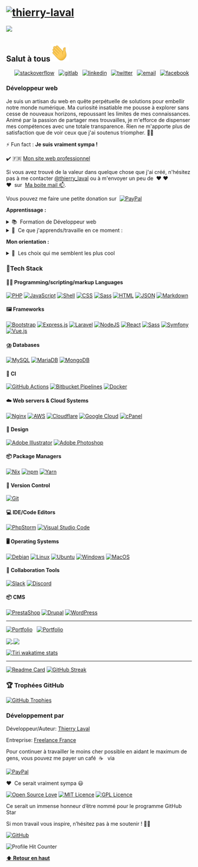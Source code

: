 # [![thierry-laval](https://github.com/thierry-laval/thierry-laval/blob/master/images/banniere.jpg?raw=true)](https://thierrylaval.dev)

<!--## Salut à tous 👋 -->
 ![](https://komarev.com/ghpvc/?username=thierry-laval&style=for-the-badge&base=15000&label=Vues+du+PROFILE)

## Salut à tous<img src="images/wave.gif" width="50px">

<p align ="right">
<a target="blank" href="https://stackoverflow.com/story/thierrylaval"><img alt="stackoverflow" img height="35" src="https://cdn.sstatic.net/Sites/stackoverflow/Img/apple-touch-icon.png"></a>&nbsp;&nbsp;
<a target="blank" href="https://gitlab.com/thierry-laval"><img alt="gitlab" img height="24" src="https://gitlab.com/assets/favicon-7901bd695fb93edb07975966062049829afb56cf11511236e61bcf425070e36e.png"></a>&nbsp;&nbsp;
<a target="blank" href="https://www.linkedin.com/in/thierry-laval"><img alt="linkedin" img height="24" src="https://github.com/thierry-laval/thierry-laval/blob/master/images/linked-in-alt.svg?raw=true"></a>&nbsp;&nbsp;
<a target="blank" href="https://twitter.com/thierry_laval"><img alt="twitter" img height="24" src="https://github.com/thierry-laval/thierry-laval/blob/master/images/twitter.png?raw=true"></a>&nbsp;&nbsp;
<a target="blank" href="mailto:contact@thierrylaval.dev"><img alt="email" img height="24" src="https://github.com/thierry-laval/thierry-laval/blob/master/images/applemail.png?raw=true"></a>&nbsp;&nbsp;
<a target="blank" href="https://www.facebook.com/thierrylaval"><img alt="facebook" img height="24" src="https://github.com/thierry-laval/thierry-laval/blob/master/images/facebook.png?raw=true"></a>&nbsp;&nbsp;

### Développeur web

Je suis un artisan du web en quête perpétuelle de solutions pour embellir notre monde numérique. Ma curiosité insatiable me pousse à explorer sans cesse de nouveaux horizons, repoussant les limites de mes connaissances. Animé par la passion de partager mes trouvailles, je m'efforce de dispenser mes compétences avec une totale transparence. Rien ne m'apporte plus de satisfaction que de voir ceux que j'ai soutenus triompher. 🚀💡

⚡ Fun fact : **Je suis vraiment sympa !**

:heavy_check_mark: 🇫🇷 <a href="https://thierrylaval.dev/" target="blank">Mon site web professionnel</a><br>

Si vous avez trouvé de la valeur dans quelque chose que j'ai créé, n'hésitez pas à me contacter [@thierry_laval](https://twitter.com/thierry_laval/) ou à m'envoyer un peu de&nbsp;&nbsp;♥ ♥ ♥&nbsp;&nbsp;sur&nbsp;&nbsp;[Ma boite mail 📫](mailto:contact@thierrylaval.dev).

Vous pouvez me faire une petite donation sur&nbsp;&nbsp;[![PayPal](https://img.shields.io/badge/PayPal-Donate-blue?logo=paypal&logoColor=white&style=for-the-badge)](https://www.paypal.com/paypalme/thierrylaval01?country.x=FR&locale.x=fr_FR)

<p>
  <strong>Apprentissage :</strong>
  <details>
    <summary>📚&nbsp;&nbsp;Formation de Développeur web</summary>
      - Création sous Prestashop<br/>
      - Création sous WordPress<br/>
      - Création/intégration d'une maquette<br/>
      - La ligne de commande<br/>
      - Git et GitHub<br/>
      - HTML5 & CSS3, SASS<br/>
      - JavaScript<br/>
      - Bootstrap 4<br/>
      - Node.js<br/>
      - Express<br/>
      - MongoDB<br/>
      - PHP<br/>
      - L'OSWAP<br/>
      - API REST<br/>
      - MySQL<br/>
      - Vue.js<br/>
  </details>
  <details>
    <summary>🌱&nbsp;&nbsp;Ce que j'apprends/travaille en ce moment :</summary>
      - Html5, Css3<br/>
      - JavaScript pour le web<br/>
      - MySQL<br/>
      - PHP<br/>
      - Symfony<br/>
      - Devops<br/>
      - VueJs 3
  </details>
</p>
<p>
  <strong>Mon orientation :</strong>
  <details>
    <summary>🤔&nbsp;&nbsp;Les choix qui me semblent les plus cool</summary>
      - Création de sites et de boutiques<br/>
      - e-commerce<br/>
      - Prestashop (gestion et développements)<br/>
      - Wordpress<br/>
      - Apprentissages de code<br/>
      - Spécialisation dans la voie qui me paraîtra la plus sympa !<br/>
      - Aider les gens.<br/>
  </details>
</p>

### 🔋Tech Stack

#### 🧑‍💻 Programming/scripting/markup Languages

[![PHP](https://img.shields.io/badge/php-%23777BB4.svg?&logo=php&logoColor=white)](#)
[![JavaScript](https://img.shields.io/badge/JavaScript-F7DF1E?logo=javascript&logoColor=000)](#)
[![Shell](https://img.shields.io/badge/shell_script-%23121011.svg?logo=gnu-bash&logoColor=white&style=flat)](#)
[![CSS](https://img.shields.io/badge/CSS-1572B6?logo=css3&logoColor=fff)](#)
[![Sass](https://img.shields.io/badge/Sass-C69?logo=sass&logoColor=fff)](#)
[![HTML](https://img.shields.io/badge/HTML-%23E34F26.svg?logo=html5&logoColor=white)](#)
[![JSON](https://img.shields.io/badge/JSON-000?logo=json&logoColor=fff)](#)
[![Markdown](https://img.shields.io/badge/Markdown-%23000000.svg?logo=markdown&logoColor=white)](#)

#### 🖼️ Frameworks

[![Bootstrap](https://img.shields.io/badge/Bootstrap-7952B3?logo=bootstrap&logoColor=fff)](#)
[![Express.js](https://img.shields.io/badge/Express.js-%23404d59.svg?logo=express&logoColor=%2361DAFB)](#)
[![Laravel](https://img.shields.io/badge/Laravel-%23FF2D20.svg?logo=laravel&logoColor=white)](#)
[![NodeJS](https://img.shields.io/badge/Node.js-6DA55F?logo=node.js&logoColor=white)](#)
[![React](https://img.shields.io/badge/React-%2320232a.svg?logo=react&logoColor=%2361DAFB)](#)
[![Sass](https://img.shields.io/badge/Sass-C69?logo=sass&logoColor=fff)](#)
[![Symfony](https://img.shields.io/badge/Symfony-black?logo=symfony)](#)
[![Vue.js](https://img.shields.io/badge/Vue.js-4FC08D?logo=vuedotjs&logoColor=fff)](#)

#### ⛈️ Databases

[![MySQL](https://img.shields.io/badge/mysql-%2300f.svg?logo=mysql&logoColor=white&style=flat)](#)
[![MariaDB](https://img.shields.io/badge/MariaDB-003545?logo=mariadb&logoColor=white&style=flat)](#)
[![MongoDB](https://img.shields.io/badge/MongoDB-47A248?logo=mongodb&logoColor=fff&style=flat)](#)

#### 🔎 CI

[![GitHub Actions](https://img.shields.io/badge/GitHub_Actions-2088FF?logo=github-actions&logoColor=white)](#)
[![Bitbucket Pipelines](https://img.shields.io/badge/Bitbucket_Pipelines-0052CC?logo=bitbucket&logoColor=white)](#)
[![Docker](https://img.shields.io/badge/docker-%230db7ed.svg?logo=docker&logoColor=white&style=flat)](#)

#### ☁️ Web servers & Cloud Systems

[![Nginx](https://img.shields.io/badge/nginx-%23009639.svg?logo=nginx&logoColor=white&style=flat)](#)
[![AWS](https://img.shields.io/badge/AWS-%23FF9900.svg?logo=amazon-web-services&logoColor=white)](#)
[![Cloudflare](https://img.shields.io/badge/Cloudflare-F38020?logo=Cloudflare&logoColor=white)](#)
[![Google Cloud](https://img.shields.io/badge/Google%20Cloud-4285F4?logo=googlecloud&logoColor=fff&style=flat)](#)
[![cPanel](https://img.shields.io/badge/cPanel-FF6C2C?logo=cpanel&style=flat&logoColor=fff&style=flat)](#)

#### 🎨 Design

[![Adobe Illustrator](https://img.shields.io/badge/Adobe%20Illustrator-FF9A00?logo=adobe%20illustrator&logoColor=white)](#)
[![Adobe Photoshop](https://img.shields.io/badge/Adobe%20Photoshop-4285F4?logo=adobe%20illustrator&logoColor=white)](#)

#### 📦 Package Managers

[![Nix](https://img.shields.io/badge/Nix-5277C3?logo=nixos&logoColor=fff)](#)
[![npm](https://img.shields.io/badge/npm-CB3837?logo=npm&logoColor=fff)](#)
[![Yarn](https://img.shields.io/badge/Yarn-2C8EBB?logo=yarn&logoColor=fff)](#)

#### 🔖 Version Control

[![Git](https://img.shields.io/badge/Git-F05032?logo=git&logoColor=fff)](#)

#### 💻 IDE/Code Editors

[![PhpStorm](https://img.shields.io/badge/PhpStorm-000?logo=phpstorm&logoColor=fff)](#)
[![Visual Studio Code](https://custom-icon-badges.demolab.com/badge/Visual%20Studio%20Code-0078d7.svg?logo=vsc&logoColor=white)](#)

#### 🖥️ Operating Systems

[![Debian](https://img.shields.io/badge/Debian-A81D33?logo=debian&logoColor=fff)](#)
[![Linux](https://img.shields.io/badge/Linux-FCC624?logo=linux&logoColor=black)](#)
[![Ubuntu](https://img.shields.io/badge/Ubuntu-E95420?logo=ubuntu&logoColor=white)](#)
[![Windows](https://custom-icon-badges.demolab.com/badge/Windows-0078D6?logo=windows11&logoColor=white)](#)
[![MacOS](https://custom-icon-badges.demolab.com/badge/MacOS-0078D6?logo=Macos&logoColor=white)](#)

#### 🤝 Collaboration Tools

[![Slack](https://img.shields.io/badge/Slack-4A154B?logo=slack&logoColor=fff)](#)
[![Discord](https://img.shields.io/badge/Discord-5865F2.svg?logo=Discord&logoColor=white&style=flat)](#)

#### 📦 CMS

[![PrestaShop](https://img.shields.io/badge/PrestaShop-DF0067?logo=prestashop&logoColor=fff&style=flat)](#)
[![Drupal](https://img.shields.io/badge/Drupal-0678BE?logo=drupal&logoColor=fff&style=flat)](#)
[![WordPress](https://img.shields.io/badge/WordPress-21759B?logo=wordpress&logoColor=fff&style=flat)](#)

---

<a target="blank" href="https://thierrylaval.dev"><img alt="Portfolio" img height="24" src="https://img.shields.io/badge/Tiri-PRO-red"/></a>&nbsp;&nbsp;
<a target="blank" href="https://www.paypal.com/paypalme/thierrylaval01?country.x=FR&locale.x=fr_FR"><img alt="Portfolio" img height="24" src="https://img.shields.io/badge/Payez--moi-un%20caf%C3%A9-white"/></a>&nbsp;&nbsp;

<a href="https://github.com/thierry-laval">
  <img align="center" src="https://github-readme-stats.vercel.app/api/top-langs/?username=thierry-laval&layout=compact&locale=fr&theme=merko&include_all_commits=true&langs_count=8" />
</a>
<a href="https://github.com/thierry-laval">
  <img align="center" src="https://github-readme-stats.vercel.app/api?username=thierry-laval&show_icons=true&locale=fr&theme=merko&include_all_commits=true&hide=issues" />
</a>

[![Tiri wakatime stats](https://github-readme-stats.vercel.app/api/wakatime?username=Tiri&layout=compact&theme=merko)](https://github.com/thierry-laval/thierry-laval)

---

[![Readme Card](https://github-readme-stats.vercel.app/api/pin/?username=thierry-laval&repo=github-readme-stats&theme=merko&locale=fr)](https://github.com/thierry-laval/github-readme-stats)
[![GitHub Streak](https://streak-stats.demolab.com?user=thierry-laval&theme=github-green-purple&hide_border=true&locale=fr&date_format=j%20M%5B%20Y%5D&mode=weekly)](https://git.io/streak-stats)

### 🏆 Trophées GitHub

[![GitHub Trophies](https://github-profile-trophy.vercel.app/?username=thierry-laval&theme=onedark&no-bg=true&no-frame=true&column=-1)](#)

### Développement par

Développeur/Auteur: [Thierry Laval](https://github.com/thierry-laval)

Entreprise: [Freelance France](https://github.com/xXx-France)

Pour continuer à travailler le moins cher possible en aidant le maximum de gens,
vous pouvez me payer un café&nbsp;&nbsp;☕️&nbsp;&nbsp; via

[![PayPal](https://img.shields.io/badge/PayPal-Donate-blue?logo=paypal&logoColor=white&style=for-the-badge)](https://www.paypal.com/paypalme/thierrylaval01?country.x=FR&locale.x=fr_FR)

:heart:&nbsp;&nbsp;Ce serait vraiment sympa 😃

[![Open Source Love](https://img.shields.io/badge/Open%20Source-%E2%9D%A4%EF%B8%8F-color=green&right_color=red)](https://github.com/thierry-laval/)
[![MIT Licence](https://badges.frapsoft.com/os/mit/mit.png?v=103)](https://opensource.org/licenses/mit-license.php)
[![GPL Licence](https://badges.frapsoft.com/os/gpl/gpl.png?v=103 )](https://opensource.org/licenses/GPL-3.0/)

Ce serait un immense honneur d’être nommé pour le programme GitHub Star 

Si mon travail vous inspire, n’hésitez pas à me soutenir ! 🚀✨

<a href='https://stars.github.com/nominate/' target="_blank"><img alt='GitHub' src='https://img.shields.io/badge/Nominate  @thierrylaval-100000?style=flat&logo=github&logoColor=000&labelColor=fff&color=E03A3A'/></a>

![Profile Hit Counter](https://hit.yhype.me/github/profile?user_id=46448224)

**[⬆ Retour en haut](#)**
